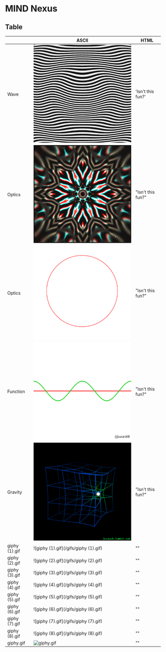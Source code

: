 # MIND Nexus

## Table

|                |ASCII                          |HTML                         |
|----------------|-------------------------------|-----------------------------|
|Wave            |![3nJe.gif](/gifs/3nJe.gif)    |'Isn't this fun?'            |
|Optics          |![7ZAx.gif](/gifs/7ZAx.gif)    |"Isn't this fun?"            |
|Optics          |![7ZAx.gif](/gifs/0YXX4UJ.gif) |"Isn't this fun?"            |
|Function        |![7ZAx.gif](/gifs/ezgif-6-075cc5f57fc9.gif) |"Isn't this fun?" |
|Gravity         |![7ZAx.gif](/gifs/ezgif-6-53310eed4688.gif) |"Isn't this fun?"  |
| giphy (1).gif | ![giphy (1).gif](/gifs/giphy (1).gif)|"" |
| giphy (2).gif | ![giphy (2).gif](/gifs/giphy (2).gif)|"" |
| giphy (3).gif | ![giphy (3).gif](/gifs/giphy (3).gif)|"" |
| giphy (4).gif | ![giphy (4).gif](/gifs/giphy (4).gif)|"" |
| giphy (5).gif | ![giphy (5).gif](/gifs/giphy (5).gif)|"" |
| giphy (6).gif | ![giphy (6).gif](/gifs/giphy (6).gif)|"" |
| giphy (7).gif | ![giphy (7).gif](/gifs/giphy (7).gif)|"" |
| giphy (8).gif | ![giphy (8).gif](/gifs/giphy (8).gif)|"" |
| giphy.gif | ![giphy.gif](/gifs/giphy.gif)|"" |
